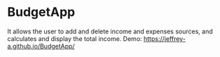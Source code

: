 # BudgetApp
It allows the user to add and delete income  and expenses sources, and calculates and display the total income.
Demo: https://jeffrey-a.github.io/BudgetApp/
